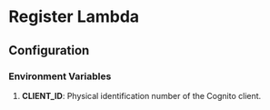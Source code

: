 # Register Lambda

## Configuration

### Environment Variables

1. **CLIENT_ID**: Physical identification number of the Cognito client.
